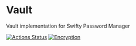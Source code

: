 # Vault
Vault implementation for Swifty Password Manager

  [![Actions Status](https://github.com/swiftyapp/vault/workflows/Node.js%20CI/badge.svg)](https://github.com/swiftyapp/vault/actions)  [![Encryption](https://img.shields.io/badge/Encryption-AES%20256%20GCM-green.svg)](https://tools.ietf.org/html/rfc5288)
<!--   [GitHub release (latest SemVer including pre-releases)](https://img.shields.io/github/v/release/swiftyapp/vault?include_prereleases&label=Release) -->
